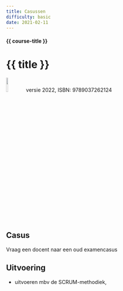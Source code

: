 ```yaml
---
title: Casussen
difficulty: basic
date: 2021-02-11
---
```


#### {{ course-title }}
# {{ title }}

<img src="{{ '/_assets/projecten/boekProjectmanagement.jpg' | url }}" style="width:10%;">
versie 2022, ISBN: 9789037262124



## Casus
Vraag een docent naar een oud examencasus


## Uitvoering
* uitvoeren mbv de SCRUM-methodiek,

